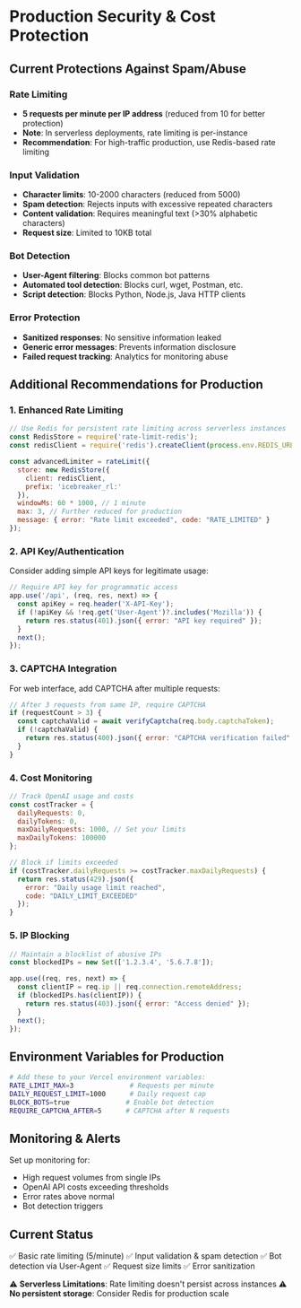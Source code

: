 # Production Security & Cost Protection

## Current Protections Against Spam/Abuse

### Rate Limiting
- **5 requests per minute per IP address** (reduced from 10 for better protection)
- **Note**: In serverless deployments, rate limiting is per-instance
- **Recommendation**: For high-traffic production, use Redis-based rate limiting

### Input Validation
- **Character limits**: 10-2000 characters (reduced from 5000)
- **Spam detection**: Rejects inputs with excessive repeated characters
- **Content validation**: Requires meaningful text (>30% alphabetic characters)
- **Request size**: Limited to 10KB total

### Bot Detection
- **User-Agent filtering**: Blocks common bot patterns
- **Automated tool detection**: Blocks curl, wget, Postman, etc.
- **Script detection**: Blocks Python, Node.js, Java HTTP clients

### Error Protection
- **Sanitized responses**: No sensitive information leaked
- **Generic error messages**: Prevents information disclosure
- **Failed request tracking**: Analytics for monitoring abuse

## Additional Recommendations for Production

### 1. Enhanced Rate Limiting
```javascript
// Use Redis for persistent rate limiting across serverless instances
const RedisStore = require('rate-limit-redis');
const redisClient = require('redis').createClient(process.env.REDIS_URL);

const advancedLimiter = rateLimit({
  store: new RedisStore({
    client: redisClient,
    prefix: 'icebreaker_rl:'
  }),
  windowMs: 60 * 1000, // 1 minute
  max: 3, // Further reduced for production
  message: { error: "Rate limit exceeded", code: "RATE_LIMITED" }
});
```

### 2. API Key/Authentication
Consider adding simple API keys for legitimate usage:
```javascript
// Require API key for programmatic access
app.use('/api', (req, res, next) => {
  const apiKey = req.header('X-API-Key');
  if (!apiKey && !req.get('User-Agent')?.includes('Mozilla')) {
    return res.status(401).json({ error: "API key required" });
  }
  next();
});
```

### 3. CAPTCHA Integration
For web interface, add CAPTCHA after multiple requests:
```javascript
// After 3 requests from same IP, require CAPTCHA
if (requestCount > 3) {
  const captchaValid = await verifyCaptcha(req.body.captchaToken);
  if (!captchaValid) {
    return res.status(400).json({ error: "CAPTCHA verification failed" });
  }
}
```

### 4. Cost Monitoring
```javascript
// Track OpenAI usage and costs
const costTracker = {
  dailyRequests: 0,
  dailyTokens: 0,
  maxDailyRequests: 1000, // Set your limits
  maxDailyTokens: 100000
};

// Block if limits exceeded
if (costTracker.dailyRequests >= costTracker.maxDailyRequests) {
  return res.status(429).json({ 
    error: "Daily usage limit reached",
    code: "DAILY_LIMIT_EXCEEDED"
  });
}
```

### 5. IP Blocking
```javascript
// Maintain a blocklist of abusive IPs
const blockedIPs = new Set(['1.2.3.4', '5.6.7.8']);

app.use((req, res, next) => {
  const clientIP = req.ip || req.connection.remoteAddress;
  if (blockedIPs.has(clientIP)) {
    return res.status(403).json({ error: "Access denied" });
  }
  next();
});
```

## Environment Variables for Production

```bash
# Add these to your Vercel environment variables:
RATE_LIMIT_MAX=3              # Requests per minute
DAILY_REQUEST_LIMIT=1000      # Daily request cap
BLOCK_BOTS=true              # Enable bot detection
REQUIRE_CAPTCHA_AFTER=5      # CAPTCHA after N requests
```

## Monitoring & Alerts

Set up monitoring for:
- High request volumes from single IPs
- OpenAI API costs exceeding thresholds
- Error rates above normal
- Bot detection triggers

## Current Status
✅ Basic rate limiting (5/minute)
✅ Input validation & spam detection
✅ Bot detection via User-Agent
✅ Request size limits
✅ Error sanitization

⚠️ **Serverless Limitations**: Rate limiting doesn't persist across instances
⚠️ **No persistent storage**: Consider Redis for production scale